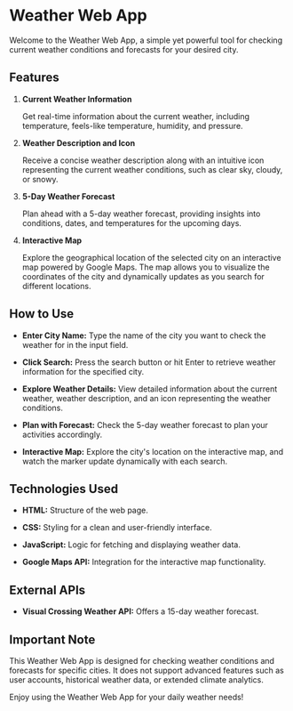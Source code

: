 # Weather Web App

Welcome to the Weather Web App, a simple yet powerful tool for checking current weather conditions and forecasts for your desired city.

## Features

1. **Current Weather Information**

    Get real-time information about the current weather, including temperature, feels-like temperature, humidity, and pressure.

2. **Weather Description and Icon**

    Receive a concise weather description along with an intuitive icon representing the current weather conditions, such as clear sky, cloudy, or snowy.

3. **5-Day Weather Forecast**

    Plan ahead with a 5-day weather forecast, providing insights into conditions, dates, and temperatures for the upcoming days.

4. **Interactive Map**

    Explore the geographical location of the selected city on an interactive map powered by Google Maps. The map allows you to visualize the coordinates of the city and dynamically updates as you search for different locations.

## How to Use

- **Enter City Name:** Type the name of the city you want to check the weather for in the input field.

- **Click Search:** Press the search button or hit Enter to retrieve weather information for the specified city.

- **Explore Weather Details:** View detailed information about the current weather, weather description, and an icon representing the weather conditions.

- **Plan with Forecast:** Check the 5-day weather forecast to plan your activities accordingly.

- **Interactive Map:** Explore the city's location on the interactive map, and watch the marker update dynamically with each search.

## Technologies Used

- **HTML:** Structure of the web page.

- **CSS:** Styling for a clean and user-friendly interface.

- **JavaScript:** Logic for fetching and displaying weather data.

- **Google Maps API:** Integration for the interactive map functionality.

## External APIs

- **Visual Crossing Weather API:** Offers a 15-day weather forecast.

## Important Note

This Weather Web App is designed for checking weather conditions and forecasts for specific cities. It does not support advanced features such as user accounts, historical weather data, or extended climate analytics.

Enjoy using the Weather Web App for your daily weather needs!
